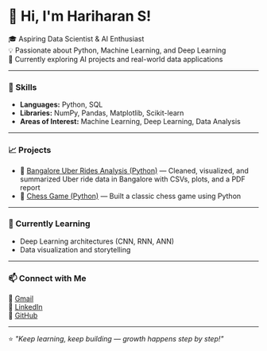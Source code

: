 # 👋 Hi, I'm Hariharan S!

🎓 Aspiring Data Scientist & AI Enthusiast  
💡 Passionate about Python, Machine Learning, and Deep Learning  
🚀 Currently exploring AI projects and real-world data applications  

---

### 🧠 Skills
- **Languages:** Python, SQL  
- **Libraries:** NumPy, Pandas, Matplotlib, Scikit-learn  
- **Areas of Interest:** Machine Learning, Deep Learning, Data Analysis  

---

### 📈 Projects
- 🔹 [Bangalore Uber Rides Analysis (Python)](https://github.com/hariharan-s-30/bangalore-uber-rides-analysis) — Cleaned, visualized, and summarized Uber ride data in Bangalore with CSVs, plots, and a PDF report   
- 🔹 [Chess Game (Python)](https://github.com/hariharan-s-30/chess-game) — Built a classic chess game using Python  

---

### 🌱 Currently Learning
- Deep Learning architectures (CNN, RNN, ANN)
- Data visualization and storytelling  

---

### 📫 Connect with Me
📧 [Gmail](mailto:hariharansivakumar30@gmail.com)  
💼 [LinkedIn](https://www.linkedin.com/in/hariharan-s-b7ab7b269/)  
🐍 [GitHub](https://github.com/hariharan-s-30)

---

⭐️ *"Keep learning, keep building — growth happens step by step!"*

